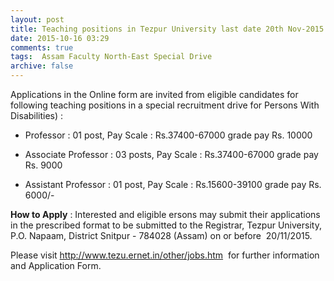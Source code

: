 ```yaml
---
layout: post
title: Teaching positions in Tezpur University last date 20th Nov-2015   
date: 2015-10-16 03:29
comments: true
tags:  Assam Faculty North-East Special Drive 
archive: false
---
```

Applications in the Online form are invited from eligible candidates for following teaching positions in a special recruitment drive for Persons With Disabilities) :

- Professor : 01 post, Pay Scale : Rs.37400-67000 grade pay Rs. 10000

- Associate Professor : 03 posts, Pay Scale : Rs.37400-67000 grade pay Rs. 9000

- Assistant Professor : 01 post, Pay Scale : Rs.15600-39100 grade pay Rs. 6000/-



**How to Apply** : Interested and eligible ersons may submit their applications in the prescribed format to be submitted to the Registrar, Tezpur University, P.O. Napaam, District Snitpur - 784028 (Assam) on or before  20/11/2015.  


Please visit <http://www.tezu.ernet.in/other/jobs.htm>  for further information and Application Form. 



